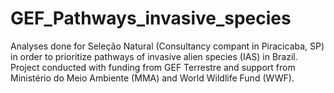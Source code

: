 # GEF_Pathways_invasive_species
Analyses done for Seleção Natural (Consultancy compant in Piracicaba, SP) in order to prioritize pathways of invasive alien species (IAS) in Brazil. Project conducted with funding from GEF Terrestre and support from Ministério do Meio Ambiente (MMA) and World Wildlife Fund (WWF).
